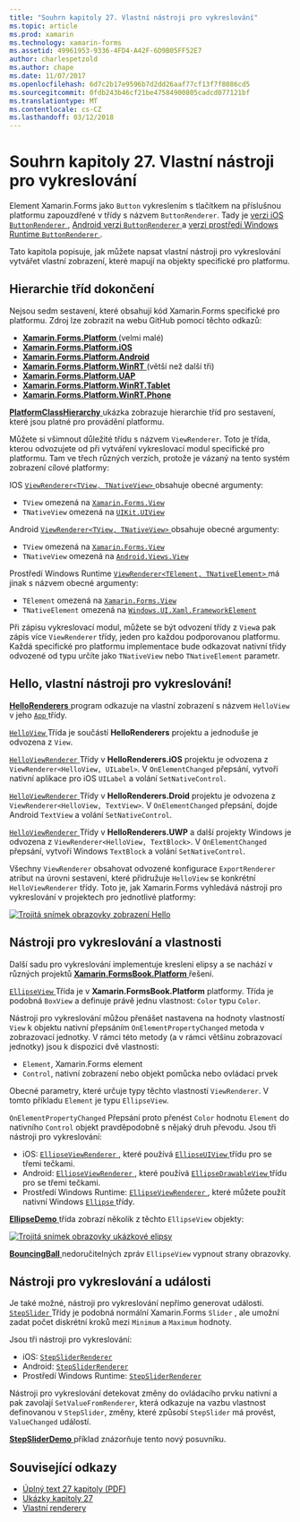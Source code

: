 ```yaml
---
title: "Souhrn kapitoly 27. Vlastní nástroji pro vykreslování"
ms.topic: article
ms.prod: xamarin
ms.technology: xamarin-forms
ms.assetid: 49961953-9336-4FD4-A42F-6D9B05FF52E7
author: charlespetzold
ms.author: chape
ms.date: 11/07/2017
ms.openlocfilehash: 6d7c2b17e9596b7d2dd26aaf77cf13f7f8086cd5
ms.sourcegitcommit: 0fdb243b46cf21be47584900805cadcd077121bf
ms.translationtype: MT
ms.contentlocale: cs-CZ
ms.lasthandoff: 03/12/2018
---
```

# <a name="summary-of-chapter-27-custom-renderers"></a>Souhrn kapitoly 27. Vlastní nástroji pro vykreslování

Element Xamarin.Forms jako `Button` vykreslením s tlačítkem na příslušnou platformu zapouzdřené v třídy s názvem `ButtonRenderer`.  Tady je [verzi iOS `ButtonRenderer` ](https://github.com/xamarin/Xamarin.Forms/blob/master/Xamarin.Forms.Platform.iOS/Renderers/ButtonRenderer.cs), [Android verzi `ButtonRenderer` ](https://github.com/xamarin/Xamarin.Forms/blob/master/Xamarin.Forms.Platform.Android/Renderers/ButtonRenderer.cs)a [verzi prostředí Windows Runtime `ButtonRenderer` ](https://github.com/xamarin/Xamarin.Forms/blob/master/Xamarin.Forms.Platform.WinRT/ButtonRenderer.cs).

Tato kapitola popisuje, jak můžete napsat vlastní nástroji pro vykreslování vytvářet vlastní zobrazení, které mapují na objekty specifické pro platformu.

## <a name="the-complete-class-hierarchy"></a>Hierarchie tříd dokončení

Nejsou sedm sestavení, které obsahují kód Xamarin.Forms specifické pro platformu.
Zdroj lze zobrazit na webu GitHub pomocí těchto odkazů:

- [**Xamarin.Forms.Platform** ](https://github.com/xamarin/Xamarin.Forms/tree/master/Xamarin.Forms.Platform) (velmi malé)
- [**Xamarin.Forms.Platform.iOS**](https://github.com/xamarin/Xamarin.Forms/tree/master/Xamarin.Forms.Platform.iOS)
- [**Xamarin.Forms.Platform.Android**](https://github.com/xamarin/Xamarin.Forms/tree/master/Xamarin.Forms.Platform.Android)
- [**Xamarin.Forms.Platform.WinRT** ](https://github.com/xamarin/Xamarin.Forms/tree/master/Xamarin.Forms.Platform.WinRT) (větší než další tři)
- [**Xamarin.Forms.Platform.UAP**](https://github.com/xamarin/Xamarin.Forms/tree/master/Xamarin.Forms.Platform.UAP)
- [**Xamarin.Forms.Platform.WinRT.Tablet**](https://github.com/xamarin/Xamarin.Forms/tree/master/Xamarin.Forms.Platform.WinRT.Tablet)
- [**Xamarin.Forms.Platform.WinRT.Phone**](https://github.com/xamarin/Xamarin.Forms/tree/master/Xamarin.Forms.Platform.WinRT.Phone)

[ **PlatformClassHierarchy** ](https://github.com/xamarin/xamarin-forms-book-samples/tree/master/Chapter27/PlatformClassHierarchy) ukázka zobrazuje hierarchie tříd pro sestavení, které jsou platné pro provádění platformu.

Můžete si všimnout důležité třídu s názvem `ViewRenderer`. Toto je třída, kterou odvozujete od při vytváření vykreslovací modul specifické pro platformu. Tam ve třech různých verzích, protože je vázaný na tento systém zobrazení cílové platformy:

IOS [ `ViewRenderer<TView, TNativeView>` ](https://github.com/xamarin/Xamarin.Forms/blob/master/Xamarin.Forms.Platform.iOS/ViewRenderer.cs#L26) obsahuje obecné argumenty:

- `TView` omezená na [`Xamarin.Forms.View`](https://developer.xamarin.com/api/type/Xamarin.Forms.View/)
- `TNativeView` omezená na [`UIKit.UIView`](https://developer.xamarin.com/api/type/UIKit.UIView/)

Android [ `ViewRenderer<TView, TNativeView>` ](https://github.com/xamarin/Xamarin.Forms/blob/master/Xamarin.Forms.Platform.Android/ViewRenderer.cs#L14) obsahuje obecné argumenty:

- `TView` omezená na [`Xamarin.Forms.View`](https://developer.xamarin.com/api/type/Xamarin.Forms.View/)
- `TNativeView` omezená na [`Android.Views.View`](https://developer.xamarin.com/api/type/Android.Views.View/)

Prostředí Windows Runtime [ `ViewRenderer<TElement, TNativeElement>` ](https://github.com/xamarin/Xamarin.Forms/blob/master/Xamarin.Forms.Platform.WinRT/ViewRenderer.cs#L12) má jinak s názvem obecné argumenty:

- `TElement` omezená na [`Xamarin.Forms.View`](https://developer.xamarin.com/api/type/Xamarin.Forms.View/)
- `TNativeElement` omezená na [`Windows.UI.Xaml.FrameworkElement`](https://msdn.microsoft.com/library/windows/apps/windows.ui.xaml.frameworkelement.aspx)

Při zápisu vykreslovací modul, můžete se být odvození třídy z `View`a pak zápis více `ViewRenderer` třídy, jeden pro každou podporovanou platformu. Každá specifické pro platformu implementace bude odkazovat nativní třídy odvozené od typu určíte jako `TNativeView` nebo `TNativeElement` parametr.

## <a name="hello-custom-renderers"></a>Hello, vlastní nástroji pro vykreslování!

[ **HelloRenderers** ](https://github.com/xamarin/xamarin-forms-book-samples/tree/master/Chapter27/HelloRenderers) program odkazuje na vlastní zobrazení s názvem `HelloView` v jeho [ `App` ](https://github.com/xamarin/xamarin-forms-book-samples/blob/master/Chapter27/HelloRenderers/HelloRenderers/HelloRenderers/App.cs) třídy.

[ `HelloView` ](https://github.com/xamarin/xamarin-forms-book-samples/blob/master/Chapter27/HelloRenderers/HelloRenderers/HelloRenderers/HelloView.cs) Třída je součástí **HelloRenderers** projektu a jednoduše je odvozena z `View`.

[ `HelloViewRenderer` ](https://github.com/xamarin/xamarin-forms-book-samples/blob/master/Chapter27/HelloRenderers/HelloRenderers/HelloRenderers.iOS/HelloViewRenderer.cs) Třídy v **HelloRenderers.iOS** projektu je odvozena z `ViewRenderer<HelloView, UILabel>`. V `OnElementChanged` přepsání, vytvoří nativní aplikace pro iOS `UILabel` a volání `SetNativeControl`.

[ `HelloViewRenderer` ](https://github.com/xamarin/xamarin-forms-book-samples/blob/master/Chapter27/HelloRenderers/HelloRenderers/HelloRenderers.Droid/HelloViewRenderer.cs) Třídy v **HelloRenderers.Droid** projektu je odvozena z `ViewRenderer<HelloView, TextView>`. V `OnElementChanged` přepsání, dojde Android `TextView` a volání `SetNativeControl`.

[ `HelloViewRenderer` ](https://github.com/xamarin/xamarin-forms-book-samples/blob/master/Chapter27/HelloRenderers/HelloRenderers/HelloRenderers.UWP/HelloViewRenderer.cs) Třídy v **HelloRenderers.UWP** a další projekty Windows je odvozena z `ViewRenderer<HelloView, TextBlock>`. V `OnElementChanged` přepsání, vytvoří Windows `TextBlock` a volání `SetNativeControl`.

Všechny `ViewRenderer` obsahovat odvozené konfigurace `ExportRenderer` atribut na úrovni sestavení, které přidružuje `HelloView` se konkrétní `HelloViewRenderer` třídy. Toto je, jak Xamarin.Forms vyhledává nástroji pro vykreslování v projektech pro jednotlivé platformy:

[![Trojitá snímek obrazovky zobrazení Hello](images/ch27fg02-small.png "nástroji pro vykreslování vlastní")](images/ch27fg02-large.png#lightbox "vlastní nástroji pro vykreslování")

## <a name="renderers-and-properties"></a>Nástroji pro vykreslování a vlastnosti

Další sadu pro vykreslování implementuje kreslení elipsy a se nachází v různých projektů [ **Xamarin.FormsBook.Platform** ](https://github.com/xamarin/xamarin-forms-book-samples/tree/master/Libraries/Xamarin.FormsBook.Platform) řešení.

[ `EllipseView` ](https://github.com/xamarin/xamarin-forms-book-samples/blob/master/Libraries/Xamarin.FormsBook.Platform/Xamarin.FormsBook.Platform/EllipseView.cs) Třída je v **Xamarin.FormsBook.Platform** platformy. Třída je podobná `BoxView` a definuje právě jednu vlastnost: `Color` typu `Color`.

Nástroji pro vykreslování můžou přenášet nastavena na hodnoty vlastností `View` k objektu nativní přepsáním `OnElementPropertyChanged` metoda v zobrazovací jednotky. V rámci této metody (a v rámci většinu zobrazovací jednotky) jsou k dispozici dvě vlastnosti:

- `Element`, Xamarin.Forms element
- `Control`, nativní zobrazení nebo objekt pomůcka nebo ovládací prvek

Obecné parametry, které určuje typy těchto vlastností `ViewRenderer`. V tomto příkladu `Element` je typu `EllipseView`.

`OnElementPropertyChanged` Přepsání proto přenést `Color` hodnotu `Element` do nativního `Control` objekt pravděpodobně s nějaký druh převodu. Jsou tři nástroji pro vykreslování:

- iOS: [ `EllipseViewRenderer` ](https://github.com/xamarin/xamarin-forms-book-samples/blob/master/Libraries/Xamarin.FormsBook.Platform/Xamarin.FormsBook.Platform.iOS/EllipseViewRenderer.cs), které používá [ `EllipseUIView` ](https://github.com/xamarin/xamarin-forms-book-samples/blob/master/Libraries/Xamarin.FormsBook.Platform/Xamarin.FormsBook.Platform.iOS/EllipseUIView.cs) třídu pro se třemi tečkami.
- Android: [ `EllipseViewRenderer` ](https://github.com/xamarin/xamarin-forms-book-samples/blob/master/Libraries/Xamarin.FormsBook.Platform/Xamarin.FormsBook.Platform.Android/EllipseViewRenderer.cs), které používá [ `EllipseDrawableView` ](https://github.com/xamarin/xamarin-forms-book-samples/blob/master/Libraries/Xamarin.FormsBook.Platform/Xamarin.FormsBook.Platform.Android/EllipseDrawableView.cs) třídu pro se třemi tečkami.
- Prostředí Windows Runtime: [ `EllipseViewRenderer` ](https://github.com/xamarin/xamarin-forms-book-samples/blob/master/Libraries/Xamarin.FormsBook.Platform/Xamarin.FormsBook.Platform.WinRT/EllipseViewRenderer.cs), které můžete použít nativní Windows [ `Ellipse` ](https://msdn.microsoft.com/library/windows/apps/windows.ui.xaml.shapes.ellipse.aspx) třídy.

[ **EllipseDemo** ](https://github.com/xamarin/xamarin-forms-book-samples/tree/master/Chapter27/EllipseDemo) třída zobrazí několik z těchto `EllipseView` objekty:

[![Trojitá snímek obrazovky ukázkové elipsy](images/ch27fg03-small.png "EllipseView vlastní nástroji pro vykreslování")](images/ch27fg03-large.png#lightbox "EllipseView vlastní nástroji pro vykreslování")

[ **BouncingBall** ](https://github.com/xamarin/xamarin-forms-book-samples/tree/master/Chapter27/BouncingBall) nedoručitelných zpráv `EllipseView` vypnout strany obrazovky.

## <a name="renderers-and-events"></a>Nástroji pro vykreslování a události

Je také možné, nástroji pro vykreslování nepřímo generovat události. [ `StepSlider` ](https://github.com/xamarin/xamarin-forms-book-samples/blob/master/Libraries/Xamarin.FormsBook.Platform/Xamarin.FormsBook.Platform/StepSlider.cs) Třídy je podobná normální Xamarin.Forms `Slider` , ale umožní zadat počet diskrétní kroků mezi `Minimum` a `Maximum` hodnoty.

Jsou tři nástroji pro vykreslování:

- iOS: [`StepSliderRenderer`](https://github.com/xamarin/xamarin-forms-book-samples/blob/master/Libraries/Xamarin.FormsBook.Platform/Xamarin.FormsBook.Platform.iOS/StepSliderRenderer.cs)
- Android: [`StepSliderRenderer`](https://github.com/xamarin/xamarin-forms-book-samples/blob/master/Libraries/Xamarin.FormsBook.Platform/Xamarin.FormsBook.Platform.Android/StepSliderRenderer.cs)
- Prostředí Windows Runtime: [`StepSliderRenderer`](https://github.com/xamarin/xamarin-forms-book-samples/blob/master/Libraries/Xamarin.FormsBook.Platform/Xamarin.FormsBook.Platform.WinRT/StepSliderRenderer.cs)

Nástroji pro vykreslování detekovat změny do ovládacího prvku nativní a pak zavolají `SetValueFromRenderer`, která odkazuje na vazbu vlastnost definovanou v `StepSlider`, změny, které způsobí `StepSlider` má provést, `ValueChanged` událostí.

[ **StepSliderDemo** ](https://github.com/xamarin/xamarin-forms-book-samples/tree/master/Chapter27/StepSliderDemo) příklad znázorňuje tento nový posuvníku.



## <a name="related-links"></a>Související odkazy

- [Úplný text 27 kapitoly (PDF)](https://download.xamarin.com/developer/xamarin-forms-book/XamarinFormsBook-Ch27-Apr2016.pdf)
- [Ukázky kapitoly 27](https://github.com/xamarin/xamarin-forms-book-samples/tree/master/Chapter27)
- [Vlastní renderery](~/xamarin-forms/app-fundamentals/custom-renderer/index.md)
